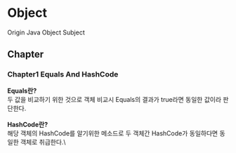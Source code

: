 # Object
Origin Java Object Subject

## Chapter
### Chapter1 Equals And HashCode

**Equals란?** \
두 값을 비교하기 위한 것으로 객체 비교시 Equals의 결과가 true라면 동일한 값이라 판단한다. \
\
**HashCode란?** \
해당 객체의 HashCode를 알기위한 메소드로 두 객체간 HashCode가 동일하다면 동일한 객체로 취급한다.\

